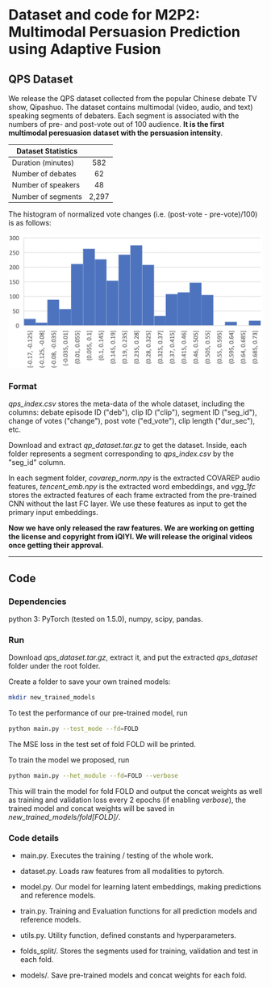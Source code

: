 # Dataset and code for M2P2: Multimodal Persuasion Prediction using Adaptive Fusion

## QPS Dataset

We release the QPS dataset collected from the popular Chinese debate TV show, Qipashuo. The dataset contains multimodal (video, audio, and text) speaking segments of debaters. Each segment is associated with the numbers of pre- and post-vote out of 100 audience. __It is the first multimodal peresuasion dataset with the persuasion intensity__.

| Dataset Statistics |       |
| ------------------ | :---: |
| Duration (minutes) |  582  |
| Number of debates  |  62   |
| Number of speakers |  48   |
| Number of segments | 2,297 |


The histogram of normalized vote changes (i.e.  (post-vote - pre-vote)/100) is as follows:

<img src="https://raw.githubusercontent.com/cy-bai/m2p2/master/hist_vote_change.png" alt="alt text" title="Histogram" style="zoom:50%;" />

### Format

*qps\_index.csv* stores the meta-data of the whole dataset, including the columns: debate episode ID ("deb"), clip ID ("clip"), segment ID ("seg_id"), change of votes ("change"), post vote ("ed_vote"), clip length ("dur_sec"), etc.

Download and extract *qp_dataset.tar.gz* to get the dataset. Inside, each folder represents a segment corresponding to *qps\_index.csv* by the "seg_id" column. 

In each segment folder, *covarep\_norm.npy* is the extracted COVAREP audio features, *tencent\_emb.npy* is the extracted word embeddings, and *vgg_1fc* stores the extracted features of each frame extracted from the pre-trained CNN without the last FC layer. We use these features as input to get the primary input embeddings.

**Now we have only released the raw features. We are working on getting the license and copyright from iQIYI. We will release the original videos once getting their approval.**

--------------------

## Code

### Dependencies

python 3: PyTorch (tested on 1.5.0), numpy, scipy, pandas. 

### Run

Download *qps\_dataset.tar.gz*, extract it, and put the extracted *qps\_dataset* folder under the root folder.

Create a folder to save your own trained models:

```bash
mkdir new_trained_models
```

To test the performance of our pre-trained model, run

```bash
python main.py --test_mode --fd=FOLD
```

The MSE loss in the test set of fold FOLD will be printed.

To train the model we proposed, run

```bash
python main.py --het_module --fd=FOLD --verbose
```

This will train the model for fold FOLD and output the concat weights as well as training and validation loss every 2 epochs (if enabling *verbose*), the trained model and concat weights  will be saved in *new\_trained\_models/fold[FOLD]/*.

### Code details

* main.py. Executes the training / testing of the whole work.

* dataset.py. Loads raw features from all modalities to pytorch.

* model.py. Our model for learning latent embeddings, making predictions and reference models.

* train.py. Training and Evaluation functions for all prediction models and reference models.

* utils.py. Utility function, defined constants and hyperparameters.

* folds_split/. Stores the segments used for training, validation and test in each fold.

* models/. Save pre-trained models and concat weights for each fold.

